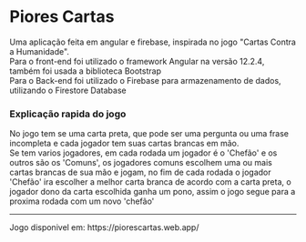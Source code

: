 # Piores Cartas



Uma aplicação feita em angular e firebase, inspirada no jogo "Cartas Contra a Humanidade".
<br>
Para o front-end foi utilizado o framework Angular na versão 12.2.4, também foi usada a biblioteca Bootstrap<br>
Para o Back-end foi utilizado o Firebase para armazenamento de dados, utilizando o Firestore Database<br>
<h3>Explicação rapida do jogo</h3>
No jogo tem se uma carta preta, que pode ser uma pergunta ou uma frase incompleta e cada jogador tem suas cartas brancas em mão.<br>
Se tem varios jogadores, em cada rodada um jogador é o 'Chefão' e os outros são os 'Comuns', os jogadores comuns escolhem uma ou mais cartas brancas de sua mão e jogam, no fim de cada rodada o jogador 'Chefão' ira escolher a melhor carta branca de acordo com a carta preta, o jogador dono da carta escolhida ganha um pono, assim o jogo segue para a proxima rodada com um novo 'chefão'
 
<hr>
Jogo disponivel em: https://piorescartas.web.app/
